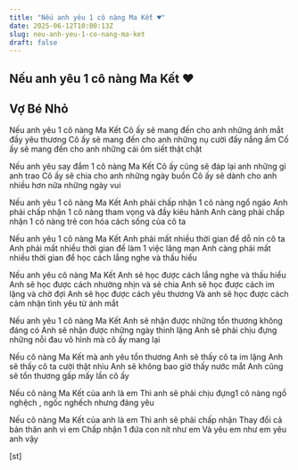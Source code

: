 ```yaml
---
title: "Nếu anh yêu 1 cô nàng Ma Kết ♥"
date: 2025-06-12T10:00:13Z
slug: neu-anh-yeu-1-co-nang-ma-ket
draft: false
---
```


## Nếu anh yêu 1 cô nàng Ma Kết ♥

## Vợ Bé Nhỏ

Nếu anh yêu 1 cô nàng Ma Kết 
Cô ấy sẽ mang đến cho anh những ánh mắt đầy yêu thương
Cô ấy sẽ mang đến cho anh những nụ cười đấy nắng ấm 
Cố ấy sẽ mang đến cho anh những cái ôm siết thật chặt


Nếu anh yêu say đắm 1 cô nàng Ma Kết
 Cô ấy cũng sẽ đáp lại anh những gì anh trao 
Cô ấy sẽ chia cho anh những ngày buồn 
Cô ấy sẽ dành cho anh nhiều hơn nữa những ngày vui
 

Nếu anh yêu 1 cô nàng Ma Kết 
Anh phải chấp nhận 1 cô nàng ngổ ngáo 
Anh phải chấp nhận 1 cô nàng tham vọng và đầy kiêu hãnh 
Anh càng phải chấp nhận 1 cô nàng trẻ con hóa cách sống của cô ta
 

Nếu anh yêu 1 cô nàng Ma Kết 
Anh phải mất nhiều thời gian để dỗ nín cô ta 
Anh phải mất nhiều thời gian để làm 1 việc lãng mạn 
Anh càng phải mất nhiều thời gian để học cách lắng nghe và thấu hiểu 


Nếu anh yêu cô nàng Ma Kết 
Anh sẽ học được cách lắng nghe và thấu hiểu 
Anh sẽ học được cách nhường nhịn và sẻ chia 
Anh sẽ học được cách im lặng và chờ đợi
Anh sẽ học được cách yêu thương 
Và anh sẽ học được cách cảm nhận tình yêu từ ánh mắt 


Nếu anh yêu 1 cô nàng Ma Kết 
Anh sẽ nhận được những tổn thương không đáng có 
Anh sẽ nhận được những ngày thinh lặng 
Anh sẽ phải chịu đựng những nỗi đau vô hình mà cô ấy mang lại 


Nếu cô nàng Ma Kết mà anh yêu tổn thương 
Anh sẽ thấy cô ta im lặng
Anh sẽ thấy cô ta cười thật nhìu 
Anh sẽ không bao giờ thấy nước mắt 
Anh cũng sẽ tổn thương gấp mấy lần cô ấy
 

Nếu cô nàng Ma Kết của anh là em 
Thì anh sẽ phải chịu đựng1 cô nàng ngồ nghệch , ngốc nghếch nhưng đáng yêu
 

Nếu cô nàng Ma Kết của anh là em 
Thì anh sẽ phải chấp nhận
Thay đổi cả bản thân anh vì em 
Chấp nhận 1 đứa con nít như em 
Và yêu em như em yêu anh vậy 



[st]